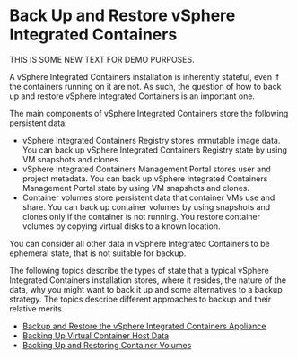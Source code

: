 # Back Up and Restore vSphere Integrated Containers #

THIS IS SOME NEW TEXT FOR DEMO PURPOSES.

A vSphere Integrated Containers installation is inherently stateful, even if the containers running on it are not. As such, the question of how to back up and restore vSphere Integrated Containers is an important one.

The main components of vSphere Integrated Containers store the following persistent data:
 
- vSphere Integrated Containers Registry stores immutable image data. You can back up vSphere Integrated Containers Registry state by using VM snapshots and clones.
- vSphere Integrated Containers Management Portal stores user and project metadata. You can back up vSphere Integrated Containers Management Portal state by using VM snapshots and clones.
- Container volumes store persistent data that container VMs use and share. You can back up container volumes by using snapshots and clones only if the container is not running. You restore container volumes by copying virtual disks to a known location.

You can consider all other data in vSphere Integrated Containers to be ephemeral state, that is not suitable for backup.

The following topics describe the types of state that a typical vSphere Integrated Containers installation stores, where it resides, the nature of the data, why you might want to back it up and some alternatives to a backup strategy. The topics describe different approaches to backup and their relative merits.

* [Backup and Restore the vSphere Integrated Containers Appliance](backup_vic_appliance.md)
* [Backing Up Virtual Container Host Data](backup_vch.md)
* [Backing Up and Restoring Container Volumes](backup_volumes.md)
